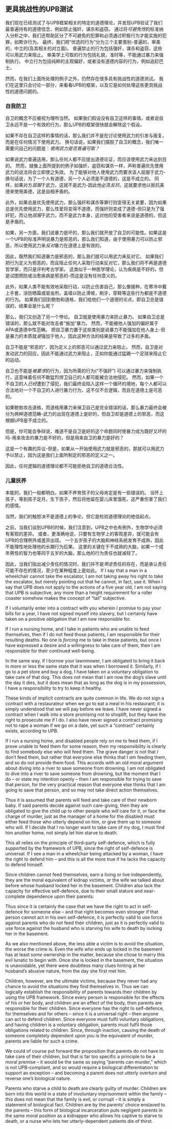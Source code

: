 ## 更具挑战性的UPB测试

我们现在已经测试了与UPB框架相关的特定的道德理论，并发现UPB验证了我们最普遍持有的道德信念，例如禁止强奸，谋杀和盗窃。 通过将*可避免性*的标准纳入分析之中，我们还帮助区分了不可避免的犯罪和必须通过积极行为才能实施的犯罪，如欺诈行为。 最终，我们把“优选的行为”分为三个主要类别-普遍的，审美的，中立的(及其相关的对立面)。 普遍禁止的行为包括强奸，谋杀和盗窃，这些可以用武力来阻止。 审美学上可取的行为包括礼貌，准时等，不能通过暴力来强制执行。 中立行为包括纯粹的主观偏好，或者没有道德内容的行为，例如追赶巴士。

然而，在我们上面所处理的例子之外，仍然存在很多具有挑战性的道德测试。 我们在这里只会讨论一部分，来看看UPB的框架，以及它是如何处理这些更具挑战性的道德问题的。

### 自我防卫

自卫的概念不应被视为理所当然。 如果我们假设没有自卫这样的事情，或者说自卫永远不是一个有效的行为，那么UPB的框架很快就会解除这个假设。

如果不存在自卫这样的事情的话，那么我们并不是在讨论使用武力的引发与报复，而是在任何情况下使用武力。 换句话说，如果我们摆脱了自卫的概念，我们唯一需要问自己的问题是：*使用武力是否普遍可取？*

如果说武力普遍适用，那么任何人都不应提出道德论证，而应该使用武力来达到目的。 然而，就像上面所提到的例子如强奸，盗窃和谋杀一样，声称普遍优先使用武力的说法将会立即使之失效。 为了能够对他人使用武力而要求该人屈服于武力-换句话说，为了一个人有道德，另一个人必须是不道德的，这是不成立的。 同样，如果对方*屈服*于武力，这就不是武力-因此他必须*反抗*，这就要求他以抵抗美德来使用美德，这是自相矛盾的。

此外，如果总是优先使用武力，那么强奸和谋杀等罪行则变得无关紧要，因为如果总是优先使用武力，那么性爱将变得不道德，而强奸则变成了道德-但只是为了强奸犯，而让他*屈服*于武力，而不是武力本身，这对他的受害者来说是道德的，但这是矛盾的。

如果，另一方面，我们说暴力是坏的，那么我们就开放了自卫的可能性。如果这是一个UPB的标准声明说暴力是邪恶的，那么我们知道，由于使用暴力可以防止邪恶，所以使用武力来*反对*暴力在道德上是有效的。

因此，既然我们知道暴力是邪恶的，那么我们就可以用武力来反对它。 如果我们把行为定义为邪恶的，而且阻止任何人采取行动来反对它，那么我们将不再是道德哲学家，而只是评判考古学家。 这类似于一种医学理论，认为疾病是不好的，但是试图预防或治愈疾病是邪恶的-而这是没有任何意义的。

此外，如果人类不能有效地采取行动，以防止伤害自己，那么像接种，在寒冷中戴上手套，涂防晒霜或驱虫剂，盖墙以防止滑坡，刷牙，穿鞋等这些行为都是不道德的行为。 如果我们回到鲍勃和道格，我们给他们一个道德的论点，即自卫总是错误的，结果会是什么呢？

那么，我们又创造了另一个悖论。 自卫就是使用暴力来防止暴力。 如果自卫总是错误的，那么就不能对攻击者“施加”暴力。 然而，不能被他人强加的偏好属于APA或道德中性范畴。 把自卫暴力置于这些类别是说暴力不能强加在他人身上-但是暴力的本质就*是*强加于他人，因此这种方法的结果是导致了过多的矛盾。

自卫不能是“邪恶的”，因为定义上的邪恶可以通过武力来阻止。 然而，自卫是对发动武力的回应，因此不能通过武力来阻止，正如你能通过猛踢一个足球来阻止它的运动。

自卫也不能是*被要求*的行为，因为所需的行为(“不强奸”) 可以通过暴力来强制执行，这意味着任何不敢猛烈捍卫自己的人都可能被合法地侵犯。 然而，如果一个不自卫的人*已经*遭到了侵犯，我们最终会陷入这样一个循环的境地，每个人都可以合法地对一个不自卫的人进行暴力行为，这不仅不合逻辑，而且在道德上是可恶的。

如果鲍勃攻击道格，而道格用暴力来保卫自己是完全错误的话，那么暴力最终会被分为两种道德范畴-武力的出现在道德上是好的，但自卫却是道德上的邪恶，而这根据UPB是不成立的。

但是，你可能会争辩说，难道不是自卫是好的这个命题同时使暴力成为既好又坏的吗-用来攻击的暴力是不好的，但是用来自卫的暴力是好的？

这是一个有趣的异议-但是，如果从一开始使用武力就是邪恶的，那就可以用武力予以禁止，因为这是我们上面所制定的邪恶的定义之一。

因此，任何逻辑的道德理论都不可能拒绝自卫的道德合法性。

### 儿童抚养

本能的，我们一般都明白，如果不养育孩子的父母肯定是有一些错误的。 当怀上孩子，等到孩子足月，生下孩子，然后将他留在婴儿床里饿死，这严重伤害了我们的感情。

当然，我们的触怒决不是道德上的争论，但它是检验道德理论的绝佳起点。

之前，当我们谈到UPB的时候，我们注意到，UPB之中也有例外，生物学中必须有客观的差异。 或者，更准确地说，只要有生物学上的客观差异，就可能会有UPB的合理例外或差异出现。 一个五岁孩子的大脑和神经系统发育不成熟，因此不能理性地处理他的长期行为后果。 这里的关键在于不成熟的大脑，如果一个成年男性的智力也等同于五岁的大脑，那么他的行为责任也就减轻了。

因此，当我们指出减少责任的情况时，我们并不是*带走*责任的存在，而是承认责任可能不存在的情况，至少在某种程度上是如此。 If I say that a man in a wheelchair cannot take the escalator, I am not taking away his right to take the escalator, but merely pointing out that he cannot, in fact, use it. When I say that UPB does not apply to the actions of a five year old, I am not saying that UPB is subjective, any more than a height requirement for a roller coaster somehow makes the concept of “tall” subjective.

If I voluntarily enter into a contract with you wherein I promise to pay your bills for a year, I have not signed myself into slavery, but I certainly have taken on a positive obligation that I am now responsible for.

If I run a nursing home, and I take in patients who are unable to feed themselves, then if I do not feed those patients, I am responsible for their resulting deaths. No one is *forcing* me to take in these patients, but once I have expressed a desire and a willingness to take care of them, then I am responsible for their continued well-being.

In the same way, if I borrow your lawnmower, I am obligated to bring it back in more or less the same state that it was when I borrowed it. Similarly, if I go to a pet store and buy a dog, I have taken on a voluntary obligation to take care of that dog. This does not mean that I am now the dog’s slave until the day it dies, but it does mean that as long as the dog is in my possession, I have a responsibility to try to keep it healthy.

These kinds of implicit contracts are quite common in life. We do not sign a contract with a restaurateur when we go to eat a meal in his restaurant; it is simply understood that we will pay before we leave. I have never signed a contract when I walk into a store promising not to shoplift, but they have the right to prosecute me if I do. I also have never signed a contract promising not to rape a woman if we go on a date, yet such a “contract” certainly exists, according to UPB.

If I run a nursing home, and disabled people rely on me to feed them, if I prove unable to feed them for some reason, then my responsibility is clearly to find somebody else who will feed them. The grave danger is not that *I* don’t feed them, but rather that everyone else thinks that I *am* feeding them, and so do not provide them food. This accords with an old moral argument about diving into a river to save someone from drowning. I am not obligated to dive into a river to save someone from drowning, but the moment that I do – or state my intention openly – then I am responsible for trying to save that person, for the very practical reason that everyone else thinks that I am going to save that person, and so may not take direct action themselves.

Thus it is assumed that parents will feed and take care of their newborn baby. If said parents decide against such care-giving, then they are obligated to give the child up to other people who *will* care for it, or face the charge of murder, just as the manager of a home for the disabled must either feed those who utterly depend on him, or give them up to someone who will. If I decide that I no longer want to take care of my dog, I must find him another home, not simply let him starve to death.

This all relies on the principle of third-party self-defence, which is fully supported by the framework of UPB, since the right of self-defence is universal. If I see a man in a wheelchair being attacked by a woman, I have the right to defend him – and this is all the more true if he lacks the capacity to defend himself.

Since children cannot feed themselves, earn a living or live independently, they are the moral equivalent of kidnap victims, or the wife we talked about before whose husband locked her in the basement. Children also lack the capacity for effective self-defence, due to their small stature and near-complete dependence upon their parents.

Thus since it is certainly the case that we have the right to act in self-defence for someone else – and that right becomes even stronger if that person cannot act in his own self-defence, it is perfectly valid to use force against parents who do not feed their children, just as it is perfectly valid to use force against the husband who is starving his wife to death by locking her in the basement.

As we also mentioned above, the less able a victim is to avoid the situation, the worse the crime is. Even the wife who ends up locked in the basement has at least *some* ownership in the matter, because she chose to marry this evil lunatic to begin with. Once she is locked in the basement, the situation is unavoidable, yet there were doubtless many clues hinting at her husband’s abusive nature, from the day she first met him.

Children, however, are the ultimate victims, because they never had any chance to avoid the situations they find themselves in. Thus we can logically establish the responsibility of parents towards their children by using the UPB framework. Since every person is responsible for the effects of his or her body, and children are an effect of the body, then parents are responsible for their children. Since everyone has the right to self-defence, for themselves and for others – since it is a universal right – then anyone can act to defend children. Since everyone must fulfil voluntary obligations, and having children is a voluntary obligation, parents must fulfil those obligations related to children. Since, through inaction, causing the death of someone completely dependent upon you is the equivalent of murder, parents are liable for such a crime.

We could of course put forward the proposition that parents do not have to take care of their children, but that is far too specific a principle to be a moral premise – it would be the same as saying “parents can murder,” which is not UPB-compliant, and so would require a biological differentiation to support an exception – and becoming a parent does not utterly overturn and reverse one’s biological nature.

Parents who starve a child to death are clearly guilty of murder. Children are born into this world in a state of involuntary imprisonment within the family – this does not mean that the family is evil, or corrupt – it is simply a statement of biological fact. Children are by the parents’ choice enslaved to the parents – this form of biological incarceration puts negligent parents in the same moral position as a kidnapper who allows his captive to starve to death, or a nurse who lets her utterly-dependent patients die of thirst.
